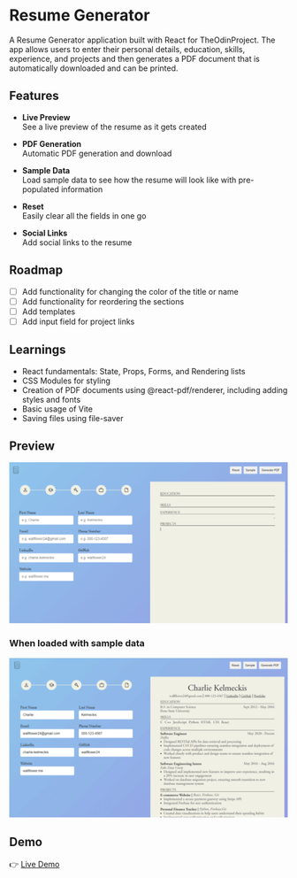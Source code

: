 # Resume Generator

A Resume Generator application built with React for TheOdinProject. The app allows users to enter their personal details, education, skills, experience, and projects and then generates a PDF document that is automatically downloaded and can be printed.

## Features

- **Live Preview**<br>
  See a live preview of the resume as it gets created<br>

- **PDF Generation**<br>
  Automatic PDF generation and download<br>

- **Sample Data**<br>
  Load sample data to see how the resume will look like with pre-populated information<br>

- **Reset**<br>
  Easily clear all the fields in one go<br>

- **Social Links**<br>
  Add social links to the resume<br>

## Roadmap

- [ ] Add functionality for changing the color of the title or name
- [ ] Add functionality for reordering the sections
- [ ] Add templates
- [ ] Add input field for project links

## Learnings

- React fundamentals: State, Props, Forms, and Rendering lists
- CSS Modules for styling
- Creation of PDF documents using @react-pdf/renderer, including adding styles and fonts
- Basic usage of Vite
- Saving files using file-saver

## Preview

![image](./readme-assets/resume-generator.png)

### When loaded with sample data

![image](./readme-assets/resume-generator-sample-loaded.png)

## Demo

👉 [Live Demo](https://ruchita1010.github.io/resume-generator)

